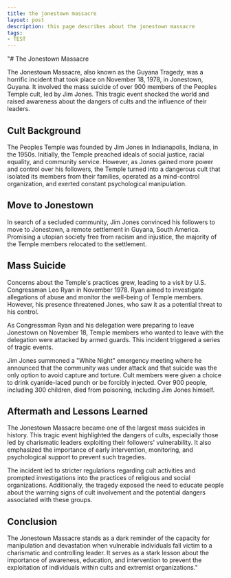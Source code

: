 ```yaml
---
title: the jonestown massacre
layout: post
description: this page describes about the jonestown massacre
tags:
- TEST
---
```

"# The Jonestown Massacre

The Jonestown Massacre, also known as the Guyana Tragedy, was a horrific incident that took place on November 18, 1978, in Jonestown, Guyana. It involved the mass suicide of over 900 members of the Peoples Temple cult, led by Jim Jones. This tragic event shocked the world and raised awareness about the dangers of cults and the influence of their leaders.

## Cult Background

The Peoples Temple was founded by Jim Jones in Indianapolis, Indiana, in the 1950s. Initially, the Temple preached ideals of social justice, racial equality, and community service. However, as Jones gained more power and control over his followers, the Temple turned into a dangerous cult that isolated its members from their families, operated as a mind-control organization, and exerted constant psychological manipulation.

## Move to Jonestown

In search of a secluded community, Jim Jones convinced his followers to move to Jonestown, a remote settlement in Guyana, South America. Promising a utopian society free from racism and injustice, the majority of the Temple members relocated to the settlement. 

## Mass Suicide

Concerns about the Temple's practices grew, leading to a visit by U.S. Congressman Leo Ryan in November 1978. Ryan aimed to investigate allegations of abuse and monitor the well-being of Temple members. However, his presence threatened Jones, who saw it as a potential threat to his control.

As Congressman Ryan and his delegation were preparing to leave Jonestown on November 18, Temple members who wanted to leave with the delegation were attacked by armed guards. This incident triggered a series of tragic events.

Jim Jones summoned a "White Night" emergency meeting where he announced that the community was under attack and that suicide was the only option to avoid capture and torture. Cult members were given a choice to drink cyanide-laced punch or be forcibly injected. Over 900 people, including 300 children, died from poisoning, including Jim Jones himself.

## Aftermath and Lessons Learned

The Jonestown Massacre became one of the largest mass suicides in history. This tragic event highlighted the dangers of cults, especially those led by charismatic leaders exploiting their followers' vulnerability. It also emphasized the importance of early intervention, monitoring, and psychological support to prevent such tragedies.

The incident led to stricter regulations regarding cult activities and prompted investigations into the practices of religious and social organizations. Additionally, the tragedy exposed the need to educate people about the warning signs of cult involvement and the potential dangers associated with these groups.

## Conclusion

The Jonestown Massacre stands as a dark reminder of the capacity for manipulation and devastation when vulnerable individuals fall victim to a charismatic and controlling leader. It serves as a stark lesson about the importance of awareness, education, and intervention to prevent the exploitation of individuals within cults and extremist organizations."

